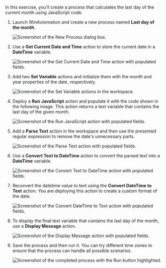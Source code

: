 In this exercise, you'll create a process that calculates the last day of the current month using JavaScript code.

1. Launch WinAutomation and create a new process named **Last day of the month**.

    ![Screenshot of the New Process dialog box.](..\media\new-process-javascript-example.png)

1. Use a **Get Current Date and Time** action to store the current date in a **DateTime** variable.

    ![Screenshot of the Get Current Date and Time action with populated fields.](..\media\get-current-date.png)

1. Add two **Set Variable** actions and initialize them with the month and year properties of the date, respectively.

    ![Screenshot of the Set Variable actions in the workspace.](..\media\set-variables.png)

1. Deploy a **Run JavaScript** action and populate it with the code shown in the following image. This action returns a text variable that contains the last day of the given month.

    ![Screenshot of the Run JavaScript action with populated fields.](..\media\run-javascript-example.png)

1. Add a **Parse Text** action in the workspace and then use the presented regular expression to remove the date's unnecessary parts.

    ![Screenshot of the Parse Text action with populated fields.](..\media\parse-text.png)

1. Use a **Convert Text to DateTime** action to convert the parsed text into a **DateTime** variable.

    ![Screenshot of the Convert Text to DateTime action with populated fields.](..\media\convert-text-date.png)

1. Reconvert the datetime value to text using the **Convert DateTime to Text** action. You are deploying this action to create a custom format of the date.

    ![Screenshot of the Convert DateTime to Text action with populated fields.](..\media\convert-date-text.png)

1. To display the final text variable that contains the last day of the month, use a **Display Message** action.

    ![Screenshot of the Display Message action with populated fields.](..\media\display-message.png)

1. Save the process and then run it. You can try different time zones to ensure that the process can handle all possible scenarios.

    ![Screenshot of the completed process with the Run button highlighted.](..\media\final-process-javascript.png)
